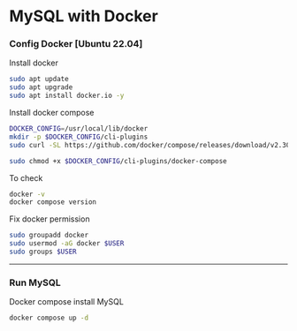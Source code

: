 # MySQL with Docker

### Config Docker [Ubuntu 22.04]

Install docker
```bash
sudo apt update
sudo apt upgrade
sudo apt install docker.io -y
```

Install docker compose
```bash
DOCKER_CONFIG=/usr/local/lib/docker
mkdir -p $DOCKER_CONFIG/cli-plugins
sudo curl -SL https://github.com/docker/compose/releases/download/v2.30.3/docker-compose-linux-x86_64 -o $DOCKER_CONFIG/cli-plugins/docker-compose
```
```bash
sudo chmod +x $DOCKER_CONFIG/cli-plugins/docker-compose
```

To check
```bash
docker -v
docker compose version
```

Fix docker permission
```bash
sudo groupadd docker
sudo usermod -aG docker $USER
sudo groups $USER
```

---

### Run MySQL
Docker compose install MySQL
```bash
docker compose up -d
```
